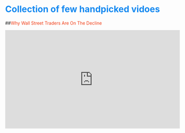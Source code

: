 # <span style="color:#1589F0">Collection of few handpicked vidoes</span>

##<font color='f03c15'>Why Wall Street Traders Are On The Decline</font>
<iframe width="560" height="315" src="https://www.youtube.com/embed/THpXovjy7Bc" frameborder="0" allow="accelerometer; autoplay; encrypted-media; gyroscope; picture-in-picture" allowfullscreen></iframe>
